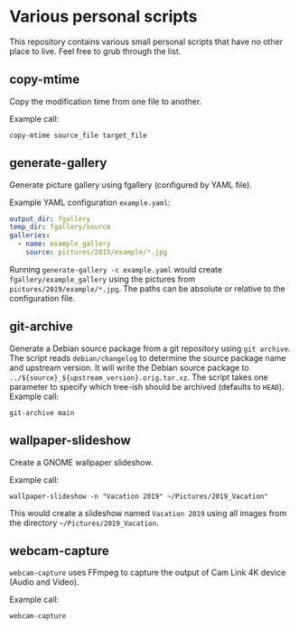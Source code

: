 Various personal scripts
========================

This repository contains various small personal scripts that have no other place to live. Feel free
to grub through the list.

copy-mtime
----------

Copy the modification time from one file to another.

Example call:

```
copy-mtime source_file target_file
```

generate-gallery
----------------

Generate picture gallery using fgallery (configured by YAML file).

Example YAML configuration `example.yaml`:

```YAML
output_dir: fgallery
temp_dir: fgallery/source
galleries:
  - name: example_gallery
    source: pictures/2019/example/*.jpg
```

Running `generate-gallery -c example.yaml` would create `fgallery/example_gallery` using the
pictures from `pictures/2019/example/*.jpg`. The paths can be absolute or relative to the
configuration file.

git-archive
-----------

Generate a Debian source package from a git repository using `git archive`.
The script reads `debian/changelog` to determine the source package name and
upstream version. It will write the Debian source package to
`../${source}_${upstream_version}.orig.tar.xz`. The script takes one parameter
to specify which tree-ish should be archived (defaults to `HEAD`). Example call:

```
git-archive main
```

wallpaper-slideshow
-------------------

Create a GNOME wallpaper slideshow.

Example call:

```
wallpaper-slideshow -n "Vacation 2019" ~/Pictures/2019_Vacation"
```

This would create a slideshow named `Vacation 2019` using all images from the
directory `~/Pictures/2019_Vacation`.

webcam-capture
--------------

`webcam-capture` uses FFmpeg to capture the output of Cam Link 4K device (Audio and Video).

Example call:

```
webcam-capture
```
